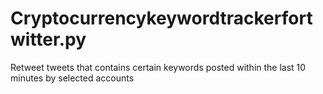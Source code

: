 # Cryptocurrencykeywordtrackerfortwitter.py
Retweet tweets that contains certain keywords posted within the last 10 minutes by selected accounts
